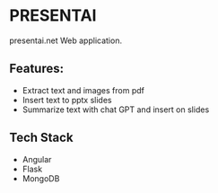 # PRESENTAI
presentai.net Web application.

## Features:
- Extract text and images from pdf
- Insert text to pptx slides
- Summarize text with chat GPT and insert on slides

## Tech Stack
- Angular
- Flask
- MongoDB
